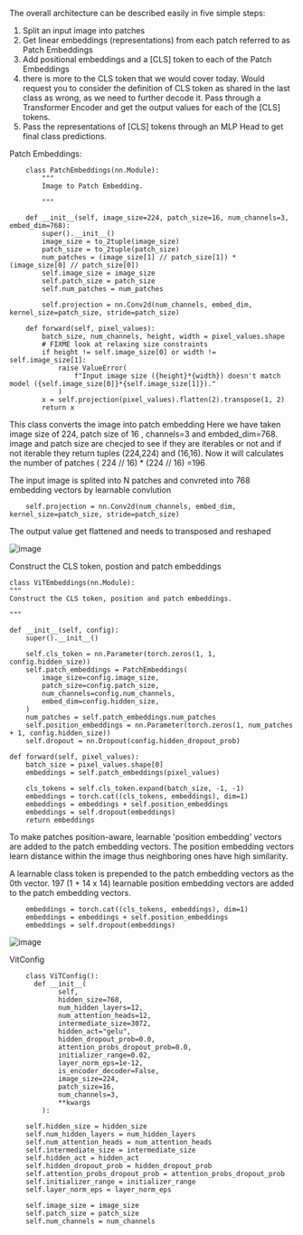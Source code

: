 


The overall architecture can be described easily in five simple steps:
1. Split an input image into patches
2. Get linear embeddings (representations) from each patch referred to as Patch Embeddings
3. Add positional embeddings and a [CLS] token to each of the Patch Embeddings
4. there is more to the CLS token that we would cover today. Would request you to consider the definition of CLS token as shared in the last class as wrong, as we need to further decode it.
Pass through a Transformer Encoder and get the output values for each of the [CLS] tokens.
5. Pass the representations of [CLS] tokens through an MLP Head to get final class predictions. 


Patch Embeddings:

        class PatchEmbeddings(nn.Module):
            """
            Image to Patch Embedding.

            """

        def __init__(self, image_size=224, patch_size=16, num_channels=3, embed_dim=768):
            super().__init__()
            image_size = to_2tuple(image_size)
            patch_size = to_2tuple(patch_size)
            num_patches = (image_size[1] // patch_size[1]) * (image_size[0] // patch_size[0])
            self.image_size = image_size
            self.patch_size = patch_size
            self.num_patches = num_patches

            self.projection = nn.Conv2d(num_channels, embed_dim, kernel_size=patch_size, stride=patch_size)

        def forward(self, pixel_values):
            batch_size, num_channels, height, width = pixel_values.shape
            # FIXME look at relaxing size constraints
            if height != self.image_size[0] or width != self.image_size[1]:
                raise ValueError(
                    f"Input image size ({height}*{width}) doesn't match model ({self.image_size[0]}*{self.image_size[1]})."
                )
            x = self.projection(pixel_values).flatten(2).transpose(1, 2)
            return x
            

   
   
 This class converts the image into patch embedding
 Here we have taken image size of 224, patch size of 16 , channels=3 and embded_dim=768.  image and patch size are checjed to see if they are iterables or not and    if not iterable they return tuples (224,224) and (16,16). Now it will calculates the number of patches  ( 224 // 16) * (224 // 16)  =196
        
 The input image is splited into N patches and convreted into 768 embedding vectors by learnable convlution 
   
        self.projection = nn.Conv2d(num_channels, embed_dim, kernel_size=patch_size, stride=patch_size)
        
  The output value get flattened and needs to transposed and reshaped 
  
  ![image](https://user-images.githubusercontent.com/73247157/128554128-054f0106-7a6e-4286-91c4-f93dd48ec958.png)

  
  
  
  Construct the CLS token, postion and patch embeddings
  
    class ViTEmbeddings(nn.Module):
    """
    Construct the CLS token, position and patch embeddings.

    """

    def __init__(self, config):
        super().__init__()

        self.cls_token = nn.Parameter(torch.zeros(1, 1, config.hidden_size))
        self.patch_embeddings = PatchEmbeddings(
            image_size=config.image_size,
            patch_size=config.patch_size,
            num_channels=config.num_channels,
            embed_dim=config.hidden_size,
        )
        num_patches = self.patch_embeddings.num_patches
        self.position_embeddings = nn.Parameter(torch.zeros(1, num_patches + 1, config.hidden_size))
        self.dropout = nn.Dropout(config.hidden_dropout_prob)

    def forward(self, pixel_values):
        batch_size = pixel_values.shape[0]
        embeddings = self.patch_embeddings(pixel_values)

        cls_tokens = self.cls_token.expand(batch_size, -1, -1)
        embeddings = torch.cat((cls_tokens, embeddings), dim=1)
        embeddings = embeddings + self.position_embeddings
        embeddings = self.dropout(embeddings)
        return embeddings
  
  
To make patches position-aware, learnable 'position embedding' vectors are added to the patch embedding vectors. The position embedding vectors learn distance within the image thus neighboring ones have high similarity.

A learnable class token is prepended to the patch embedding vectors as the 0th vector.
197 (1 + 14 x 14) learnable position embedding vectors are added to the patch embedding vectors.

        embeddings = torch.cat((cls_tokens, embeddings), dim=1)
        embeddings = embeddings + self.position_embeddings
        embeddings = self.dropout(embeddings)
  
  ![image](https://user-images.githubusercontent.com/73247157/128554169-a505a231-feb2-465e-9817-63417457522c.png)


VitConfig

        class ViTConfig():
          def __init__(
                self,
                hidden_size=768,
                num_hidden_layers=12,
                num_attention_heads=12,
                intermediate_size=3072,
                hidden_act="gelu",
                hidden_dropout_prob=0.0,
                attention_probs_dropout_prob=0.0,
                initializer_range=0.02,
                layer_norm_eps=1e-12,
                is_encoder_decoder=False,
                image_size=224,
                patch_size=16,
                num_channels=3,
                **kwargs
            ):

        self.hidden_size = hidden_size
        self.num_hidden_layers = num_hidden_layers
        self.num_attention_heads = num_attention_heads
        self.intermediate_size = intermediate_size
        self.hidden_act = hidden_act
        self.hidden_dropout_prob = hidden_dropout_prob
        self.attention_probs_dropout_prob = attention_probs_dropout_prob
        self.initializer_range = initializer_range
        self.layer_norm_eps = layer_norm_eps

        self.image_size = image_size
        self.patch_size = patch_size
        self.num_channels = num_channels
        
        
    
